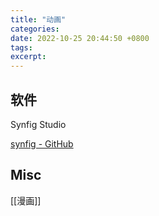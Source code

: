 ```yaml
---
title: "动画"
categories: 
date: 2022-10-25 20:44:50 +0800
tags: 
excerpt: 
---
```







## 软件

Synfig Studio

[synfig - GitHub](https://github.com/synfig/synfig)



## Misc

[[漫画]]



